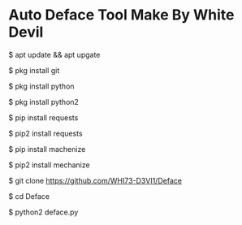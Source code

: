 # Auto Deface Tool Make By White Devil


$ apt update && apt upgate

$ pkg install git

$ pkg install python

$ pkg install python2

$ pip install requests

$ pip2 install requests

$ pip install machenize

$ pip2 install mechanize

$ git clone https://github.com/WHI73-D3VI1/Deface

$ cd Deface

$ python2 deface.py
